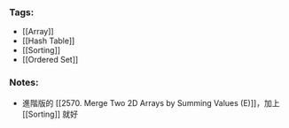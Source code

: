 ### Tags:
- [[Array]]
- [[Hash Table]]
- [[Sorting]]
- [[Ordered Set]]
### Notes:
- 進階版的 [[2570. Merge Two 2D Arrays by Summing Values (E)]]，加上 [[Sorting]] 就好